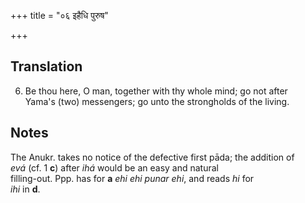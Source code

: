 +++
title = "०६ इहैधि पुरुष"

+++
## Translation
6. Be thou here, O man, together with thy whole mind; go not after  
Yama's (two) messengers; go unto the strongholds of the living.

## Notes
The Anukr. takes no notice of the defective first pāda; the addition of  
*evá* (cf. 1 **c**) after *ihá* would be an easy and natural  
filling-out. Ppp. has for **a** *ehi ehi punar ehi*, and reads *hi* for  
*ihi* in **d**.
